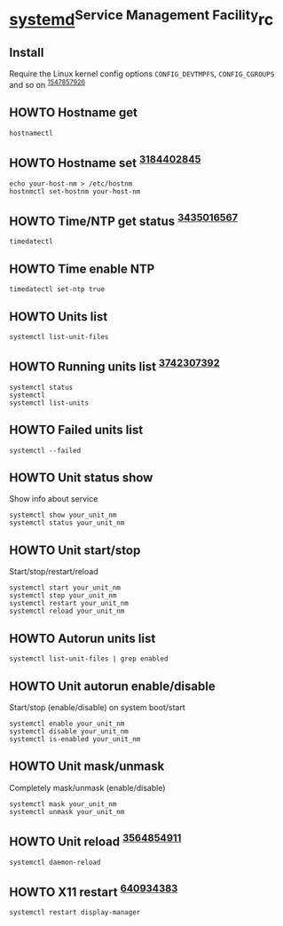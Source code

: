 # [systemd][]<sup>Service Management Facility</sup>rc

[systemd]: https://github.com/systemd/systemd

## Install

Require the Linux kernel config options `CONFIG_DEVTMPFS`, `CONFIG_CGROUPS`
and so on <sup>[1547857926][]</sup>

[1547857926]: https://github.com/systemd/systemd/blob/main/README

## HOWTO Hostname get

    hostnamectl

## HOWTO Hostname set <sup>[3184402845][]</sup>

    echo your-host-nm > /etc/hostnm
    hostnmctl set-hostnm your-host-nm

[3184402845]: https://wiki.archlinux.org/title/Network_configuration#Set_the_hostname

## HOWTO Time/NTP get status <sup>[3435016567][]</sup>

    timedatectl

[3435016567]: https://wiki.archlinux.org/title/Systemd-timesyncd#Usage

## HOWTO Time enable NTP

    timedatectl set-ntp true

## HOWTO Units list

    systemctl list-unit-files

## HOWTO Running units list <sup>[3742307392][]</sup>

    systemctl status
    systemctl
    systemctl list-units

[3742307392]: https://wiki.archlinux.org/title/systemd#Analyzing_the_system_state

## HOWTO Failed units list

    systemctl --failed

## HOWTO Unit status show

Show info about service

    systemctl show your_unit_nm
    systemctl status your_unit_nm

## HOWTO Unit start/stop

Start/stop/restart/reload

    systemctl start your_unit_nm
    systemctl stop your_unit_nm
    systemctl restart your_unit_nm
    systemctl reload your_unit_nm

## HOWTO Autorun units list

    systemctl list-unit-files | grep enabled

## HOWTO Unit autorun enable/disable

Start/stop (enable/disable) on system boot/start

    systemctl enable your_unit_nm
    systemctl disable your_unit_nm
    systemctl is-enabled your_unit_nm

## HOWTO Unit mask/unmask

Completely mask/unmask (enable/disable)

    systemctl mask your_unit_nm
    systemctl unmask your_unit_nm

## HOWTO Unit reload <sup>[3564854911][]</sup>

    systemctl daemon-reload

[3564854911]: https://wiki.archlinux.org/title/systemd#Editing_provided_unit_files

## HOWTO X11 restart <sup>[640934383][]</sup>

    systemctl restart display-manager

[640934383]: https://askubuntu.com/questions/1220/how-to-restart-x-window-server-from-command-line#1222
